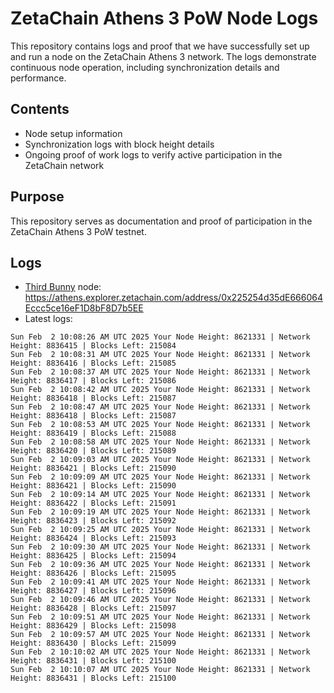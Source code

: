 # ZetaChain Athens 3 PoW Node Logs
This repository contains logs and proof that we have successfully set up and run a node on the ZetaChain Athens 3 network. The logs demonstrate continuous node operation, including synchronization details and performance.

## Contents
- Node setup information
- Synchronization logs with block height details
- Ongoing proof of work logs to verify active participation in the ZetaChain network

## Purpose
This repository serves as documentation and proof of participation in the ZetaChain Athens 3 PoW testnet.

## Logs

- [Third Bunny](https://thirdbunny.xyz/) node: https://athens.explorer.zetachain.com/address/0x225254d35dE666064Eccc5ce16eF1D8bF8D7b5EE
- Latest logs:
```
Sun Feb  2 10:08:26 AM UTC 2025 Your Node Height: 8621331 | Network Height: 8836415 | Blocks Left: 215084
Sun Feb  2 10:08:31 AM UTC 2025 Your Node Height: 8621331 | Network Height: 8836416 | Blocks Left: 215085
Sun Feb  2 10:08:37 AM UTC 2025 Your Node Height: 8621331 | Network Height: 8836417 | Blocks Left: 215086
Sun Feb  2 10:08:42 AM UTC 2025 Your Node Height: 8621331 | Network Height: 8836418 | Blocks Left: 215087
Sun Feb  2 10:08:47 AM UTC 2025 Your Node Height: 8621331 | Network Height: 8836418 | Blocks Left: 215087
Sun Feb  2 10:08:53 AM UTC 2025 Your Node Height: 8621331 | Network Height: 8836419 | Blocks Left: 215088
Sun Feb  2 10:08:58 AM UTC 2025 Your Node Height: 8621331 | Network Height: 8836420 | Blocks Left: 215089
Sun Feb  2 10:09:03 AM UTC 2025 Your Node Height: 8621331 | Network Height: 8836421 | Blocks Left: 215090
Sun Feb  2 10:09:09 AM UTC 2025 Your Node Height: 8621331 | Network Height: 8836421 | Blocks Left: 215090
Sun Feb  2 10:09:14 AM UTC 2025 Your Node Height: 8621331 | Network Height: 8836422 | Blocks Left: 215091
Sun Feb  2 10:09:19 AM UTC 2025 Your Node Height: 8621331 | Network Height: 8836423 | Blocks Left: 215092
Sun Feb  2 10:09:25 AM UTC 2025 Your Node Height: 8621331 | Network Height: 8836424 | Blocks Left: 215093
Sun Feb  2 10:09:30 AM UTC 2025 Your Node Height: 8621331 | Network Height: 8836425 | Blocks Left: 215094
Sun Feb  2 10:09:36 AM UTC 2025 Your Node Height: 8621331 | Network Height: 8836426 | Blocks Left: 215095
Sun Feb  2 10:09:41 AM UTC 2025 Your Node Height: 8621331 | Network Height: 8836427 | Blocks Left: 215096
Sun Feb  2 10:09:46 AM UTC 2025 Your Node Height: 8621331 | Network Height: 8836428 | Blocks Left: 215097
Sun Feb  2 10:09:51 AM UTC 2025 Your Node Height: 8621331 | Network Height: 8836429 | Blocks Left: 215098
Sun Feb  2 10:09:57 AM UTC 2025 Your Node Height: 8621331 | Network Height: 8836430 | Blocks Left: 215099
Sun Feb  2 10:10:02 AM UTC 2025 Your Node Height: 8621331 | Network Height: 8836431 | Blocks Left: 215100
Sun Feb  2 10:10:07 AM UTC 2025 Your Node Height: 8621331 | Network Height: 8836431 | Blocks Left: 215100
```
